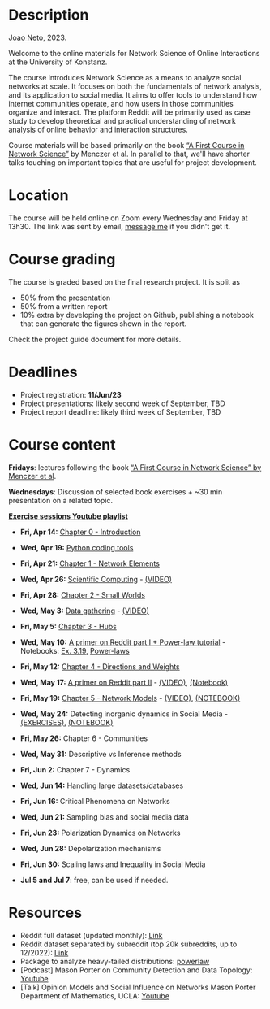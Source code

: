 # Description

[Joao Neto](http://joaopn.github.io), 2023.

Welcome to the online materials for Network Science of Online Interactions at the University of Konstanz.

The course introduces Network Science as a means to analyze social networks at scale. It focuses on both the fundamentals of network analysis, and its application to social media. It aims to offer tools to understand how internet communities operate, and how users in those communities organize and interact. The platform Reddit will be primarily used as case study to develop theoretical and practical understanding of network analysis of online behavior and interaction structures.

Course materials will be based primarily on the book [“A First Course in Network Science”](https://cambridgeuniversitypress.github.io/FirstCourseNetworkScience/) by Menczer et al. In parallel to that, we'll have shorter talks touching on important topics that are useful for project development. 

# Location

The course will be held online on Zoom every Wednesday and Friday at 13h30. The link was sent by email, [message me](mailto:joao.pinheiro-neto@uni-konstanz.de) if you didn't get it.

# Course grading

The course is graded based on the final research project. It is split as
- 50% from the presentation
- 50% from a written report
- 10% extra by developing the project on Github,  publishing a notebook that can generate the figures shown in the report.

Check the project guide document for more details.

# Deadlines

- Project registration: **11/Jun/23**
- Project presentations: likely second week of September, TBD
- Project report deadline: likely third week of September, TBD

# Course content

**Fridays**: lectures following the book [“A First Course in Network Science” by Menczer et al](https://cambridgeuniversitypress.github.io/FirstCourseNetworkScience/).

**Wednesdays**: Discussion of selected book exercises + ~30 min presentation on a related topic.

**[Exercise sessions Youtube playlist](https://www.youtube.com/playlist?list=PLOOsHDVUMKcbUSzkXRJPQPXVjGW3zk_Nl)**

- **Fri, Apr 14:** [Chapter 0 - Introduction](https://github.com/joaopn/teaching_networks_2023/raw/main/lectures/lecture_0.pdf)

- **Wed, Apr 19:** [Python coding tools](https://github.com/joaopn/teaching_networks_2023/raw/main/lectures/lecture_0_exercises.pdf)

- **Fri, Apr 21:** [Chapter 1 - Network Elements](https://github.com/joaopn/teaching_networks_2023/raw/main/lectures/lecture_1.pdf)

- **Wed, Apr 26:** [Scientific Computing](https://github.com/joaopn/teaching_networks_2023/raw/main/lectures/lecture_1_exercises.pdf) - [(VIDEO)](https://www.youtube.com/watch?v=iWawqGdUZEc)

- **Fri, Apr 28:** [Chapter 2 - Small Worlds](https://github.com/joaopn/teaching_networks_2023/raw/main/lectures/lecture_2.pdf) 

- **Wed, May 3:** [Data gathering](https://github.com/joaopn/teaching_networks_2023/raw/main/lectures/lecture_2_exercises.pdf) - [(VIDEO)](https://www.youtube.com/watch?v=mkRa6Nrggtg)

- **Fri, May 5:** [Chapter 3 - Hubs](https://github.com/joaopn/teaching_networks_2023/raw/main/lectures/lecture_3.pdf)

- **Wed, May 10:** [A primer on Reddit part I + Power-law tutorial](https://github.com/joaopn/teaching_networks_2023/raw/main/lectures/lecture_3_exercises.pdf) - Notebooks: [Ex. 3.19](https://github.com/joaopn/teaching_networks_2023/blob/main/notebooks/exercise_3_19.ipynb), [Power-laws](https://github.com/joaopn/teaching_networks_2023/blob/main/notebooks/powerlaw_examples.ipynb)

- **Fri, May 12:** [Chapter 4 - Directions and Weights](https://github.com/joaopn/teaching_networks_2023/raw/main/lectures/lecture_4.pdf)

- **Wed, May 17:** [A primer on Reddit part II](https://github.com/joaopn/teaching_networks_2023/raw/main/lectures/lecture_4_exercises.pdf) - [(VIDEO)](https://www.youtube.com/watch?v=U9g06dTqRFA), [(Notebook)](https://github.com/joaopn/teaching_networks_2023/blob/main/notebooks/exercise_4.ipynb)

- **Fri, May 19:** [Chapter 5 - Network Models](https://github.com/joaopn/teaching_networks_2023/raw/main/lectures/lecture_5.pdf) - [(VIDEO)](https://www.youtube.com/watch?v=T43KzPnDURU), [(NOTEBOOK)](https://github.com/joaopn/teaching_networks_2023/blob/main/notebooks/chapter_5.ipynb)

- **Wed, May 24:** Detecting inorganic dynamics in Social Media - [(EXERCISES)](https://github.com/joaopn/teaching_networks_2023/raw/main/lectures/lecture_5_exercises.pdf), [(NOTEBOOK)](https://github.com/joaopn/teaching_networks_2023/blob/main/notebooks/exercises_5.ipynb)

- **Fri, May 26:** Chapter 6 - Communities

- **Wed, May 31:** Descriptive vs Inference methods

- **Fri, Jun 2:** Chapter 7 - Dynamics

- **Wed, Jun 14:** Handling large datasets/databases 

- **Fri, Jun 16:** Critical Phenomena on Networks

- **Wed, Jun 21:** Sampling bias and social media data

- **Fri, Jun 23:** Polarization Dynamics on Networks

- **Wed, Jun 28:** Depolarization mechanisms

- **Fri, Jun 30:** Scaling laws and Inequality in Social Media

- **Jul 5 and Jul 7**: free, can be used if needed.

# Resources

- Reddit full dataset (updated monthly): [Link](https://files.pushshift.io/reddit/)
- Reddit dataset separated by subreddit (top 20k subreddits, up to 12/2022): [Link](https://academictorrents.com/details/c398a571976c78d346c325bd75c47b82edf6124e)
- Package to analyze heavy-tailed distributions: [powerlaw](https://github.com/jeffalstott/powerlaw)
- [Podcast] Mason Porter on Community Detection and Data Topology: [Youtube](https://www.youtube.com/watch?v=mkh3oX3fRXk)
- [Talk] Opinion Models and Social Influence on Networks Mason Porter Department of Mathematics, UCLA: [Youtube](https://www.youtube.com/watch?v=pYXf1-_4ozo)